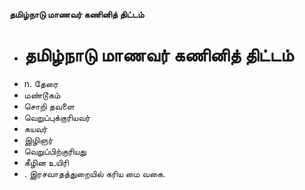 **தமிழ்நாடு மாணவர் கணினித் திட்டம்**
- # தமிழ்நாடு மாணவர் கணினித் திட்டம்
- n. தேரை
- மண்டூகம்
- சொறி தவளை
- வெறுப்புக்குரியவர்
- கயவர்
- இழிஞர்
- வெறுப்பிற்குரியது
- கீழின உயிரி
- . இரசவாதத்துறையில் கரிய மை வகை.


